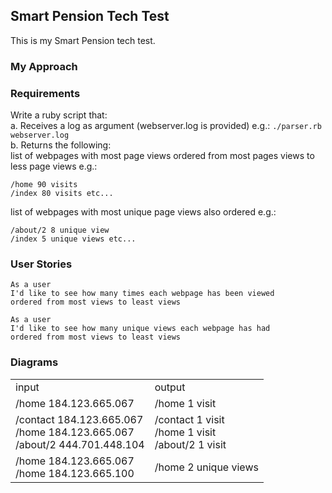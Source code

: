 ## Smart Pension Tech Test

This is my Smart Pension tech test.

### My Approach

### Requirements

Write a ruby script that:<br>
a. Receives a log as argument (webserver.log is provided)
e.g.: `./parser.rb webserver.log`<br>
b. Returns the following:<br>
list of webpages with most page views ordered from most pages views to less page views
e.g.:
```
/home 90 visits
/index 80 visits etc...
```
list of webpages with most
unique page views also ordered
e.g.:
```
/about/2 8 unique view
/index 5 unique views etc...
```

### User Stories

```
As a user
I'd like to see how many times each webpage has been viewed
ordered from most views to least views
```
```
As a user
I'd like to see how many unique views each webpage has had
ordered from most views to least views
```

### Diagrams
<table>
  <tr>
    <td>input</td>
    <td>output</td>
  </tr>
  <tr>
    <td>/home 184.123.665.067</td>
    <td>/home 1 visit</td>
  </tr>
  <tr>
    <td>/contact 184.123.665.067<br>
        /home 184.123.665.067<br>
        /about/2 444.701.448.104</td>
    <td>/contact 1 visit<br>
        /home 1 visit<br>
        /about/2 1 visit</td>
  </tr>
  <tr>
    <td>/home 184.123.665.067<br>
        /home 184.123.665.100</td>
    <td>/home 2 unique views
  </tr>
</table>